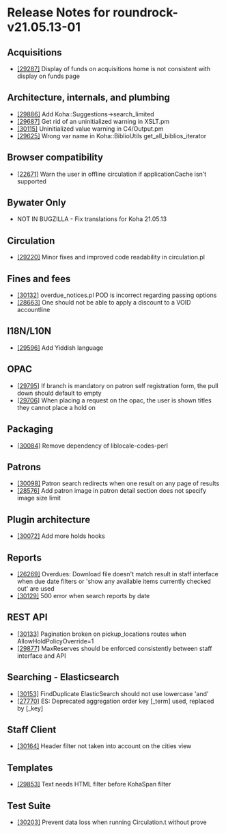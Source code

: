 
# Release Notes for roundrock-v21.05.13-01

## Acquisitions

- [[29287]](http://bugs.koha-community.org/bugzilla3/show_bug.cgi?id=29287) Display of funds on acquisitions home is not consistent with display on funds page

## Architecture, internals, and plumbing

- [[29886]](http://bugs.koha-community.org/bugzilla3/show_bug.cgi?id=29886) Add Koha::Suggestions->search_limited
- [[29687]](http://bugs.koha-community.org/bugzilla3/show_bug.cgi?id=29687) Get rid of an uninitialized warning in XSLT.pm
- [[30115]](http://bugs.koha-community.org/bugzilla3/show_bug.cgi?id=30115) Uninitialized value warning in C4/Output.pm
- [[29625]](http://bugs.koha-community.org/bugzilla3/show_bug.cgi?id=29625) Wrong var name in Koha::BiblioUtils get_all_biblios_iterator

## Browser compatibility

- [[22671]](http://bugs.koha-community.org/bugzilla3/show_bug.cgi?id=22671) Warn the user in offline circulation if applicationCache isn't supported

## Bywater Only

- NOT IN BUGZILLA - Fix translations for Koha 21.05.13

## Circulation

- [[29220]](http://bugs.koha-community.org/bugzilla3/show_bug.cgi?id=29220) Minor fixes and improved code readability in circulation.pl

## Fines and fees

- [[30132]](http://bugs.koha-community.org/bugzilla3/show_bug.cgi?id=30132) overdue_notices.pl POD is incorrect regarding passing options
- [[28663]](http://bugs.koha-community.org/bugzilla3/show_bug.cgi?id=28663) One should not be able to apply a discount to a VOID accountline

## I18N/L10N

- [[29596]](http://bugs.koha-community.org/bugzilla3/show_bug.cgi?id=29596) Add Yiddish language

## OPAC

- [[29795]](http://bugs.koha-community.org/bugzilla3/show_bug.cgi?id=29795) If branch is mandatory on patron self registration form, the pull down should default to empty
- [[29706]](http://bugs.koha-community.org/bugzilla3/show_bug.cgi?id=29706) When placing a request on the opac, the user is shown titles they cannot place a hold on

## Packaging

- [[30084]](http://bugs.koha-community.org/bugzilla3/show_bug.cgi?id=30084) Remove dependency of liblocale-codes-perl

## Patrons

- [[30098]](http://bugs.koha-community.org/bugzilla3/show_bug.cgi?id=30098) Patron search redirects when one result on any page of results
- [[28576]](http://bugs.koha-community.org/bugzilla3/show_bug.cgi?id=28576) Add patron image in patron detail section does not specify image size limit

## Plugin architecture

- [[30072]](http://bugs.koha-community.org/bugzilla3/show_bug.cgi?id=30072) Add more holds hooks

## Reports

- [[26269]](http://bugs.koha-community.org/bugzilla3/show_bug.cgi?id=26269) Overdues: Download file doesn't match result in staff interface when due date filters or 'show any available items currently checked out' are used
- [[30129]](http://bugs.koha-community.org/bugzilla3/show_bug.cgi?id=30129) 500 error when search reports by date

## REST API

- [[30133]](http://bugs.koha-community.org/bugzilla3/show_bug.cgi?id=30133) Pagination broken on pickup_locations routes when AllowHoldPolicyOverride=1
- [[29877]](http://bugs.koha-community.org/bugzilla3/show_bug.cgi?id=29877) MaxReserves should be enforced consistently between staff interface and API

## Searching - Elasticsearch

- [[30153]](http://bugs.koha-community.org/bugzilla3/show_bug.cgi?id=30153) FindDuplicate ElasticSearch should not use lowercase 'and'
- [[27770]](http://bugs.koha-community.org/bugzilla3/show_bug.cgi?id=27770) ES: Deprecated aggregation order key [_term] used, replaced by [_key]

## Staff Client

- [[30164]](http://bugs.koha-community.org/bugzilla3/show_bug.cgi?id=30164) Header filter not taken into account on the cities view

## Templates

- [[29853]](http://bugs.koha-community.org/bugzilla3/show_bug.cgi?id=29853) Text needs HTML filter before KohaSpan filter

## Test Suite

- [[30203]](http://bugs.koha-community.org/bugzilla3/show_bug.cgi?id=30203) Prevent data loss when running Circulation.t without prove


